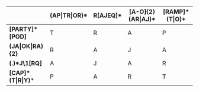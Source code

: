 | | (AP\|TR\|OR)* | R[AJEQ]* | [A-O]{2}(AR\|AJ)* | [RAMP]*(T\|O)+ |
| ------------- | ------------- | ------------- | ------------- | ------------- |
| **[PARTY]*[POD]**     | T | R | A | P |
| **(JA\|OK\|RA){2}**   | R | A | J | A |
| **(.)\*J\1[RQ]**      | A | J | A | R |
| **[CAP]\*(T\|R\|Y)*** | P | A | R | T |
